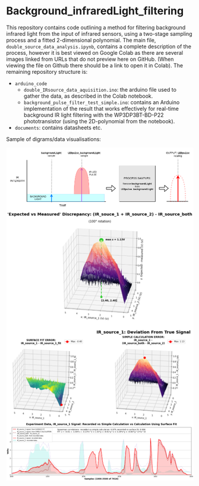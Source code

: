 # Background_infraredLight_filtering
This repository contains code outlining a method for filtering background infrared light from the input of infrared sensors, using a two-stage sampling process and a fitted 2-dimensional polynomial. The main file, `double_source_data_analysis.ipynb`, contains a complete description of the process, however it is best viewed on Google Colab as there are several images linked from URLs that do not preview here on GitHub. (When viewing the file on Github there should be a link to open it in Colab). The remaining repository structure is:

* `arduino_code`
  * `double_IRsource_data_aquisition.ino`: the arduino file used to gather the data, as described in the Colab notebook.
  * `background_pulse_filter_test_simple.ino`: contains an Arduino implementation of the result that works effectively for real-time background IR light filtering with the WP3DP3BT-BD-P22 phototransistor (using the 2D-polynomial from the notebook).
* `documents`: contains datasheets etc.


Sample of digrams/data visualisations:

<img align="middle" src="/images/basic_IR_filter_process.png" alt="drawing1" width="700"/>

<img align="middle" src="/images/expected_vs_measured_peak.png" alt="drawing1" width="700"/>

<img align="middle" src="/images/IR_source_1_deviation.png" alt="drawing1" width="700"/>

<img align="middle" src="/images/final_line_plot.png" alt="drawing1" width="700"/>
